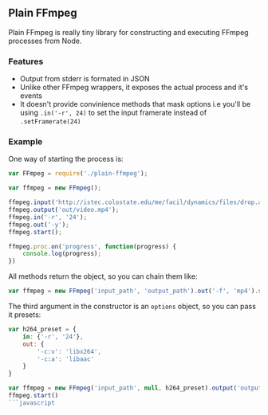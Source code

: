 ## Plain FFmpeg

Plain FFmpeg is really tiny library for constructing and executing FFmpeg processes from Node.

### Features

* Output from stderr is formated in JSON
* Unlike other FFmpeg wrappers, it exposes the actual process and it's events
* It doesn't provide convinience methods that mask options i.e you'll be using `.in('-r', 24)` to set the input framerate instead of `.setFramerate(24)`

### Example

One way of starting the process is:

```javascript
var FFmpeg = require('./plain-ffmpeg');

var ffmpeg = new FFmpeg();

ffmpeg.input('http://istec.colostate.edu/me/facil/dynamics/files/drop.avi');
ffmpeg.output('out/video.mp4');
ffmpeg.in('-r', '24');
ffmpeg.out('-y');
ffmpeg.start();

ffmpeg.proc.on('progress', function(progress) {
	console.log(progress);
})
```
All methods return the object, so you can chain them like:

```javascript
var ffmpeg = new FFmpeg('input_path', 'output_path').out('-f', 'mp4').start()
```

The third argument in the constructor is an `options` object, so you can pass it presets:

```javascript
var h264_preset = {
	in: {'-r', '24'},
	out: {
		'-c:v': 'libx264', 
		'-c:a': 'libaac'
	}
}

var ffmpeg = new FFmpeg('input_path', null, h264_preset).output('output_path');
ffmpeg.start()
```javascript
